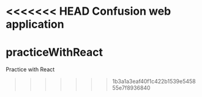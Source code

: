 <<<<<<< HEAD
Confusion web application
=======
# practiceWithReact
Practice with React
>>>>>>> 1b3a1a3eaf40f1c422b1539e545855e7f8936840
